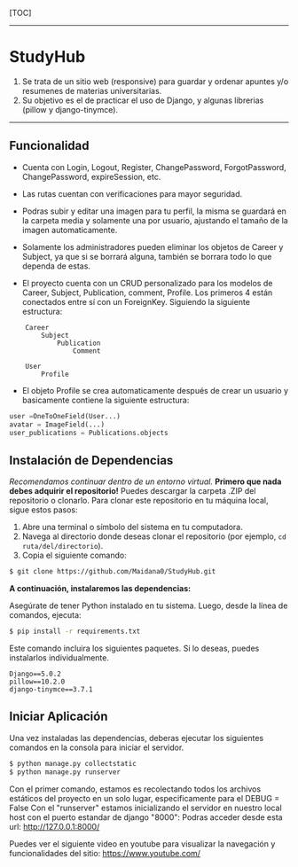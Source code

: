 [TOC]

------------

# StudyHub

1. Se trata de un sitio web (responsive) para guardar y ordenar apuntes y/o resumenes de materias universitarias.
2. Su objetivo es el de practicar el uso de Django, y algunas librerias (pillow y django-tinymce).

------------
## Funcionalidad

- Cuenta con Login, Logout, Register, ChangePassword, ForgotPassword, ChangePassword, expireSession, etc.

- Las rutas cuentan con verificaciones para mayor seguridad.

- Podras subir y editar una imagen para tu perfil, la misma se guardará en la carpeta media y solamente una por usuario, ajustando el tamaño de la imagen automaticamente.

- Solamente los administradores pueden eliminar los objetos de Career y Subject, ya que si se borrará alguna, también se borrara todo lo que dependa de estas.

- El proyecto cuenta con un CRUD personalizado para los modelos de Career, Subject, Publication, comment, Profile. Los primeros 4 están conectados entre sí con un ForeignKey. Siguiendo la siguiente estructura:

```
	Career
		Subject
			Publication
				Comment
```

```
	User
		Profile
```

- El objeto Profile se crea automaticamente después de crear un usuario y basicamente contiene la siguiente estructura:

```python
user =OneToOneField(User...)
avatar = ImageField(...)
user_publications = Publications.objects
```

## Instalación de Dependencias
_Recomendamos continuar dentro de un entorno virtual._
**Primero que nada debes adquirir el repositorio!**
Puedes descargar la carpeta .ZIP del repositorio o clonarlo. Para clonar este repositorio en tu máquina local, sigue estos pasos:

1. Abre una terminal o símbolo del sistema en tu computadora.
2. Navega al directorio donde deseas clonar el repositorio (por ejemplo, `cd ruta/del/directorio`).
3. Copia el siguiente comando: 

```bash
$ git clone https://github.com/Maidana0/StudyHub.git
```
**A continuación, instalaremos las dependencias:**

Asegúrate de tener Python instalado en tu sistema. Luego, desde la línea de comandos, ejecuta:


```bash
$ pip install -r requirements.txt
```

Este comando incluira los siguientes paquetes. Si lo deseas, puedes instalarlos individualmente.

	Django==5.0.2
	pillow==10.2.0
	django-tinymce==3.7.1

## Iniciar Aplicación
Una vez instaladas las dependencias, deberas ejecutar los siguientes comandos en la consola para iniciar el servidor.

```bash
$ python manage.py collectstatic
$ python manage.py runserver
```

Con el primer comando, estamos es recolectando todos los archivos estáticos del proyecto en un solo lugar, especificamente para el DEBUG = False
Con el "runserver" estamos inicializando el servidor en nuestro local host con el puerto estandar de django "8000":
Podras acceder desde esta url:
http://127.0.0.1:8000/

Puedes ver el siguiente video en youtube para visualizar la navegación y funcionalidades del sitio:
https://www.youtube.com/
